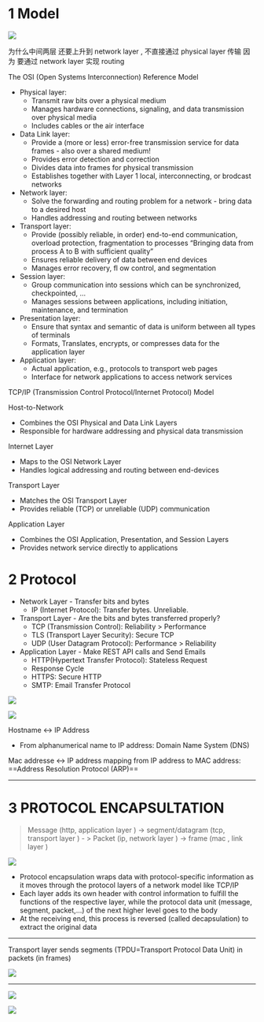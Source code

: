
# 1 Model

![](image/Pasted%20image%2020241031220138.png)

为什么中间两层 还要上升到 network layer , 不直接通过 physical layer 传输 
因为 要通过 network layer 实现 routing 


The OSI (Open Systems Interconnection) Reference Model
- Physical layer: 
    - Transmit raw bits over a physical medium
    - Manages hardware connections, signaling, and data transmission over physical media
    - Includes cables or the air interface
- Data Link layer: 
    - Provide a (more or less) error-free transmission service for data frames - also over a shared medium!
    - Provides error detection and correction
    - Divides data into frames for physical transmission
    - Establishes together with Layer 1 local, interconnecting, or brodcast networks
- Network layer: 
    - Solve the forwarding and routing problem for a network - bring data to a desired host
    - Handles addressing and routing between networks
- Transport layer: 
    - Provide (possibly reliable, in order) end-to-end communication, overload protection, fragmentation to processes “Bringing data from process A to B with sufficient quality”
    - Ensures reliable delivery of data between end devices
    - Manages error recovery, fl ow control, and segmentation
- Session layer: 
    - Group communication into sessions which can be synchronized, checkpointed, …
    - Manages sessions between applications, including initiation, maintenance, and termination
- Presentation layer: 
    - Ensure that syntax and semantic of data is uniform between all types of terminals
    - Formats, Translates, encrypts, or compresses data for the application layer
- Application layer: 
    - Actual application, e.g., protocols to transport web pages
    - Interface for network applications to access network services



TCP/IP (Transmission Control Protocol/Internet Protocol) Model

Host-to-Network
- Combines the OSI Physical and Data Link Layers
- Responsible for hardware addressing and physical data transmission

Internet Layer
- Maps to the OSI Network Layer
- Handles logical addressing and routing between end-devices

Transport Layer
- Matches the OSI Transport Layer
- Provides reliable (TCP) or unreliable (UDP) communication

Application Layer
- Combines the OSI Application, Presentation, and Session Layers
- Provides network service directly to applications


# 2 Protocol 

- Network Layer - Transfer bits and bytes
    - IP (Internet Protocol): Transfer bytes. Unreliable.
- Transport Layer - Are the bits and bytes transferred properly?
    - TCP (Transmission Control): Reliability > Performance
    - TLS (Transport Layer Security): Secure TCP
    - UDP (User Datagram Protocol): Performance > Reliability
- Application Layer - Make REST API calls and Send Emails
    - HTTP(Hypertext Transfer Protocol): Stateless Request
    - Response Cycle
    - HTTPS: Secure HTTP
    - SMTP: Email Transfer Protocol

![](image/Pasted%20image%2020241111082935.png)




![](image/Pasted%20image%2020241031220442.png)



Hostname <->  IP Address
- From alphanumerical name to IP address: Domain Name System (DNS)

Mac addresse <->   IP address 
mapping from IP address to MAC address: ==Address Resolution Protocol (ARP)==


----

# 3 PROTOCOL ENCAPSULTATION

> Message (http, application layer ) -> segment/datagram (tcp, transport layer ) - > Packet  (ip, network layer )  -> frame  (mac , link layer )


![](image/Pasted%20image%2020241201000351.png)


- Protocol encapsulation wraps data with protocol-specific information as it moves through the protocol layers of a network model like TCP/IP
- Each layer adds its own header with control information to fulfill the functions of the respective layer, while the protocol data unit (message, segment, packet,...) of the next higher level goes to the body
- At the receiving end, this process is reversed (called decapsulation) to extract the original data


---

Transport layer sends segments (TPDU=Transport Protocol Data Unit) in packets (in frames)

![](image/Pasted%20image%2020241205230332.png)



---


![](image/Pasted%20image%2020241201000718.png)

![](image/Pasted%20image%2020241201000711.png)



